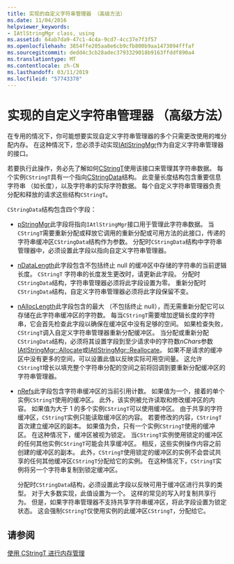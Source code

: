 ```yaml
---
title: 实现的自定义字符串管理器 （高级方法）
ms.date: 11/04/2016
helpviewer_keywords:
- IAtlStringMgr class, using
ms.assetid: 64ab7da9-47c1-4c4a-9cd7-4cc37e7f3f57
ms.openlocfilehash: 3854ffe205aa8e6cb9cfb800b9aa1473094fffaf
ms.sourcegitcommit: dedd4c3cb28adec3793329018b9163ffddf890a4
ms.translationtype: MT
ms.contentlocale: zh-CN
ms.lasthandoff: 03/11/2019
ms.locfileid: "57743378"
---
```

# <a name="implementation-of-a-custom-string-manager-advanced-method"></a>实现的自定义字符串管理器 （高级方法）

在专用的情况下，你可能想要实现自定义字符串管理器的多个只需更改使用的堆分配内存。 在这种情况下，您必须手动实现[IAtlStringMgr](../atl-mfc-shared/reference/iatlstringmgr-class.md)作为自定义字符串管理器的接口。

若要执行此操作，务必先了解如何[CStringT](../atl-mfc-shared/reference/cstringt-class.md)使用该接口来管理其字符串数据。 每个实例`CStringT`具有一个指向[CStringData](../atl-mfc-shared/reference/cstringdata-class.md)结构。 此变量长度结构包含重要信息字符串 （如长度），以及字符串的实际字符数据。 每个自定义字符串管理器负责分配和释放的请求这些结构`CStringT`。

`CStringData`结构包含四个字段：

- [pStringMgr](../atl-mfc-shared/reference/cstringdata-class.md#pstringmgr)此字段将指向`IAtlStringMgr`接口用于管理此字符串数据。 当`CStringT`需要重新分配或释放它调用的重新分配或可用方法的此接口，传递的字符串缓冲区`CStringData`结构作为参数。 分配时`CStringData`结构中字符串管理器中，必须设置此字段以指向自定义字符串管理器。

- [nDataLength](../atl-mfc-shared/reference/cstringdata-class.md#ndatalength)此字段包含不包括终止 null 的缓冲区中存储的字符串的当前逻辑长度。 `CStringT` 字符串的长度发生更改时，请更新此字段。 分配时`CStringData`结构，字符串管理器必须将此字段设置为零。 重新分配时`CStringData`结构，自定义字符串管理器必须将此字段保留不变。

- [nAllocLength](../atl-mfc-shared/reference/cstringdata-class.md#nalloclength)此字段包含的最大 （不包括终止 null），而无需重新分配它可以存储在此字符串缓冲区的字符数。 每当`CStringT`需要增加逻辑长度的字符串，它会首先检查此字段以确保在缓冲区中没有足够的空间。 如果检查失败，`CStringT`调入自定义字符串管理器重新分配缓冲区。 当分配或重新分配`CStringData`结构，必须将其设置字段到至少请求中的字符数*nChars*参数[IAtlStringMgr::Allocate](../atl-mfc-shared/reference/iatlstringmgr-class.md#allocate)或[IAtlStringMgr::Reallocate](../atl-mfc-shared/reference/iatlstringmgr-class.md#reallocate)。 如果不是请求的缓冲区中没有更多的空间，可以设置此值以反映实际可用空间量。 这允许`CStringT`增长以填充整个字符串分配的空间之前将回调到要重新分配缓冲区的字符串管理器。

- [nRefs](../atl-mfc-shared/reference/cstringdata-class.md#nrefs)此字段包含字符串缓冲区的当前引用计数。 如果值为一个，接着的单个实例`CStringT`使用的缓冲区。 此外，该实例被允许读取和修改缓冲区的内容。 如果值为大于 1 的多个实例`CStringT`可以使用缓冲区。 由于共享的字符缓冲区，`CStringT`实例只能读取缓冲区的内容。 若要修改的内容，`CStringT`首次建立缓冲区的副本。 如果值为负，只有一个实例`CStringT`使用的缓冲区。 在这种情况下，缓冲区被视为锁定。 当`CStringT`实例使用锁定的缓冲区的任何其他实例`CStringT`可能会共享缓冲区。 相反，这些实例操作内容之前创建的缓冲区的副本。 此外，`CStringT`使用锁定的缓冲区的实例不会尝试共享的任何其他缓冲区`CStringT`分配给它的实例。 在这种情况下，`CStringT`实例将另一个字符串复制到锁定缓冲区。

   分配时`CStringData`结构，必须设置此字段以反映可用于缓冲区进行共享的类型。 对于大多数实现，此值设置为一个。 这样的常见的写入时复制共享行为。 但是，如果字符串管理器不支持共享字符串缓冲区，将此字段设置为锁定状态。 这会强制`CStringT`仅使用实例的此缓冲区`CStringT`，分配给它。

## <a name="see-also"></a>请参阅

[使用 CStringT 进行内存管理](../atl-mfc-shared/memory-management-with-cstringt.md)
